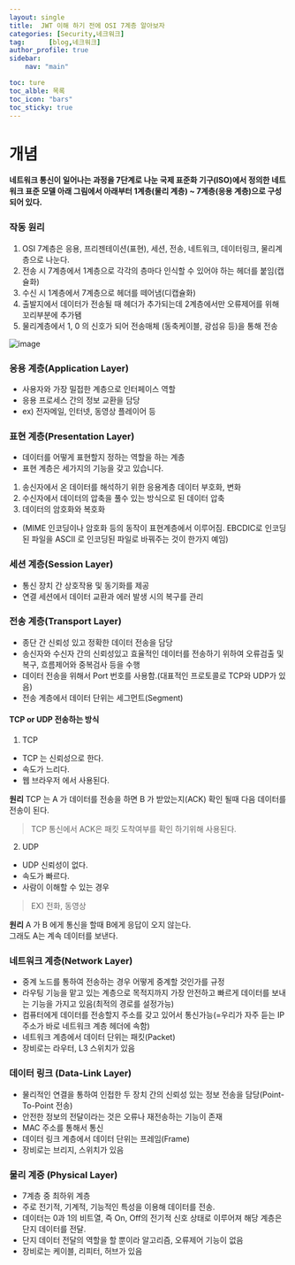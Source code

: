 ```yaml
---
layout: single
title:  JWT 이해 하기 전에 OSI 7계층 알아보자 
categories: [Security,네크워크]             
tag:      [blog,네크워크]
author_profile: true
sidebar:
    nav: "main"

toc: ture
toc_alble: 목록
toc_icon: "bars"
toc_sticky: true
---
```


# 개념 

**네트워크 통신이 일어나는 과정을 7단계로 나눈 국제 표준화 기구(ISO)에서 정의한 네트워크 표준 모델 아래 그림에서 아래부터 1계층(물리 계층) ~ 7계층(응용 계층)으로 구성되어 있다.**

### 작동 원리

1. OSI 7계층은 응용, 프리젠테이션(표현), 세션, 전송, 네트워크, 데이터링크, 물리계층으로 나눈다.
2. 전송 시 7계층에서 1계층으로 각각의 층마다 인식할 수 있어야 하는 헤더를 붙임(캡슐화)
3. 수신 시 1계층에서 7계층으로 헤더를 떼어냄(디캡슐화)
4. 출발지에서 데이터가 전송될 때 헤더가 추가되는데 2계층에서만 오류제어를 위해 꼬리부분에 추가됌
5. 물리계층에서 1, 0 의 신호가 되어 전송매체 (동축케이블, 광섬유 등)을 통해 전송

![image](https://github.com/jjky123kr/jjky123kr/assets/107549149/dd20fce9-8837-49ee-8eb7-bb01b40dc94d)

### 응용 계층(Application Layer)

* 사용자와 가장 밀접한 계층으로 인터페이스 역할
* 응용 프로세스 간의 정보 교환을 담당
* ex) 전자메일, 인터넷, 동영상 플레이어 등

### 표현 계층(Presentation Layer)

* 데이터를 어떻게 표현할지 정하는 역할을 하는 계층
* 표현 계층은 세가지의 기능을 갖고 있습니다.
1. 송신자에서 온 데이터를 해석하기 위한 응용계층 데이터 부호화, 변화
2.  수신자에서 데이터의 압축을 풀수 있는 방식으로 된 데이터 압축
3.  데이터의 암호화와 복호화
* (MIME 인코딩이나 암호화 등의 동작이 표현계층에서 이루어짐. EBCDIC로 인코딩된 파일을 ASCII 로 인코딩된 파일로 바꿔주는 것이 한가지 예임)

### 세션 계층(Session Layer)

* 통신 장치 간 상호작용 및 동기화를 제공
* 연결 세션에서 데이터 교환과 에러 발생 시의 복구를 관리

### 전송 계층(Transport Layer)

* 종단 간 신뢰성 있고 정확한 데이터 전송을 담당
* 송신자와 수신자 간의 신뢰성있고 효율적인 데이터를 전송하기 위하여 오류검출 및 복구, 흐름제어와 중복검사 등을 수행
* 데이터 전송을 위해서 Port 번호를 사용함.(대표적인 프로토콜로 TCP와 UDP가 있음)
* 전송 계층에서 데이터 단위는 세그먼트(Segment)

#### TCP or UDP 전송하는 방식 

1. TCP
* TCP 는 신뢰성으로 한다.
* 속도가 느리다. 
* 웹 브라우저 에서 사용된다. 

**원리**
TCP 는 A 가 데이터를  전송을 하면 B 가 받았는지(ACK) 확인 될때 
다음 데이터를 전송이 된다.   
> TCP 통신에서 ACK은 패킷 도착여부를 확인 하기위해 사용된다.

2. UDP
* UDP 신뢰성이 없다.
* 속도가 빠르다.
* 사람이 이해할 수 있는 경우
> EX) 전화, 동영상 

**원리**
A 가 B 에게 통신을 할때 B에게 응답이 오지 않는다.   
그래도 A는 계속 데이터를 보낸다. 

### 네트워크 계층(Network Layer)

* 중계 노드를 통하여 전송하는 경우 어떻게 중계할 것인가를 규정
* 라우팅 기능을 맡고 있는 계층으로 목적지까지 가장 안전하고 빠르게 데이터를 보내는 기능을 가지고 있음(최적의 경로를 설정가능)
* 컴퓨터에게 데이터를 전송할지 주소를 갖고 있어서 통신가능(=우리가 자주 듣는 IP 주소가 바로 네트워크 계층 헤더에 속함)
* 네트워크 계층에서 데이터 단위는 패킷(Packet)
* 장비로는 라우터, L3 스위치가 있음

### 데이터 링크 (Data-Link Layer)

* 물리적인 연결을 통하여 인접한 두 장치 간의 신뢰성 있는 정보 전송을 담당(Point-To-Point 전송)
* 안전한 정보의 전달이라는 것은 오류나 재전송하는 기능이 존재
* MAC 주소를 통해서 통신
* 데이터 링크 계층에서 데이터 단위는 프레임(Frame)
* 장비로는 브리지, 스위치가 있음


### 물리 계증 (Physical Layer)

* 7계층 중 최하위 계층
* 주로 전기적, 기계적, 기능적인 특성을 이용해 데이터를 전송.
* 데이터는 0과 1의 비트열, 즉 On, Off의 전기적 신호 상태로 이루어져 해당 계층은 단지 데이터를 전달.
* 단지 데이터 전달의 역할을 할 뿐이라 알고리즘, 오류제어 기능이 없음
* 장비로는 케이블, 리피터, 허브가 있음



